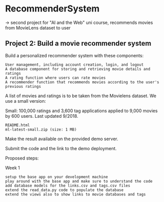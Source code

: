 # RecommenderSystem
-> second project for "AI and the Web" uni course, recommends movies from MovieLens dataset to user

                                   
## Project 2: Build a movie recommender system

Build a personalized recommender system with these components:

    User management, including account creation, login, and logout
    A database component for storing and retrieving movie details and ratings
    A rating function where users can rate movies
    A recommender function that recommends movies according to the user's previous ratings


A list of movies and ratings is to be taken from the Movielens dataset. We use a small version:

Small: 100,000 ratings and 3,600 tag applications applied to 9,000 movies by 600 users. Last updated 9/2018.

    README.html
    ml-latest-small.zip (size: 1 MB)

 

Make the result available on the provided demo server.

Submit the code and the link to the demo deployment.

 

Proposed steps:

Week 1

    setup the base app on your development machine
    play around with the base app and make sure to understand the code
    add database models for the links.csv and tags.csv files
    extend the read_data.py code to populate the database
    extend the views also to show links to movie databases and tags
